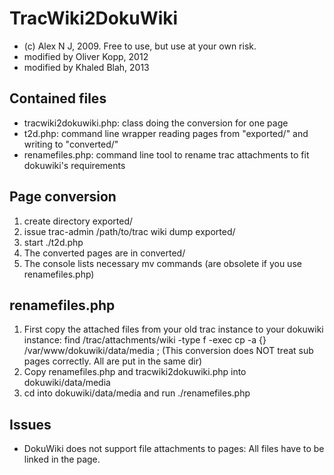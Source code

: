 # TracWiki2DokuWiki 
 * (c) Alex N J, 2009. Free to use, but use at your own risk.
 * modified by Oliver Kopp, 2012
 * modified by Khaled Blah, 2013

## Contained files
 * tracwiki2dokuwiki.php: class doing the conversion for one page
 * t2d.php: command line wrapper reading pages from "exported/" and writing to "converted/"
 * renamefiles.php: command line tool to rename trac attachments to fit dokuwiki's requirements
 
## Page conversion
1. create directory exported/
2. issue trac-admin /path/to/trac wiki dump  exported/
3. start ./t2d.php
4. The converted pages are in converted/
5. The console lists necessary mv commands (are obsolete if you use renamefiles.php)

 
## renamefiles.php
1. First copy the attached files from your old trac instance to your dokuwiki instance:
        find /trac/attachments/wiki -type f -exec cp -a \{\} /var/www/dokuwiki/data/media \;
   (This conversion does NOT treat sub pages correctly. All are put in the same dir)
2. Copy renamefiles.php and tracwiki2dokuwiki.php into dokuwiki/data/media
3. cd into dokuwiki/data/media and run ./renamefiles.php

 
## Issues
 * DokuWiki does not support file attachments to pages: All files have to 
   be linked in the page.
